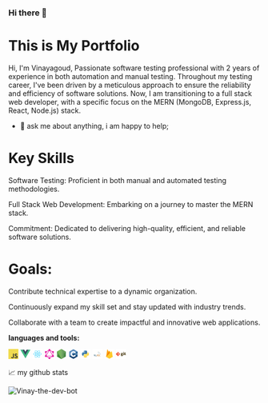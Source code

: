 ### Hi there 👋

<h1>This is My Portfolio</h1>
<!-- 
**Vinay-the-dev-bot/Vinay-the-dev-bot** is a ✨ _special_ ✨ repository because its `README.md` (this file) appears on your GitHub profile. -->

<p>
  Hi, I'm Vinayagoud, Passionate software testing professional with 2 years of experience in both
  automation and manual testing. Throughout my testing career, I've been driven
  by a meticulous approach to ensure the reliability and efficiency of software
  solutions. Now, I am transitioning to a full stack web developer, with a
  specific focus on the MERN (MongoDB, Express.js, React, Node.js) stack.
</p>

- 💬 ask me about anything, i am happy to help;
<h1>Key Skills</h1>
<p>
  Software Testing: Proficient in both manual and automated testing
  methodologies.
</p>
<p>
  Full Stack Web Development: Embarking on a journey to master the MERN stack.
</p>
<p>
  Commitment: Dedicated to delivering high-quality, efficient, and reliable
  software solutions.
</p>
<h1>Goals:</h1>

<p>Contribute technical expertise to a dynamic organization.</p>
<p>Continuously expand my skill set and stay updated with industry trends.</p>
<p>
  Collaborate with a team to create impactful and innovative web applications.
</p>

**languages and tools:**

<code><img height="20" src="https://raw.githubusercontent.com/github/explore/80688e429a7d4ef2fca1e82350fe8e3517d3494d/topics/javascript/javascript.png"></code>
<code><img height="20" src="https://raw.githubusercontent.com/github/explore/80688e429a7d4ef2fca1e82350fe8e3517d3494d/topics/vue/vue.png"></code>
<code><img height="20" src="https://raw.githubusercontent.com/github/explore/80688e429a7d4ef2fca1e82350fe8e3517d3494d/topics/react/react.png"></code>
<code><img height="20" src="https://raw.githubusercontent.com/github/explore/5c058a388828bb5fde0bcafd4bc867b5bb3f26f3/topics/graphql/graphql.png"></code>
<code><img height="20" src="https://raw.githubusercontent.com/github/explore/80688e429a7d4ef2fca1e82350fe8e3517d3494d/topics/nodejs/nodejs.png"></code>
<code><img height="20" src="https://raw.githubusercontent.com/github/explore/80688e429a7d4ef2fca1e82350fe8e3517d3494d/topics/cpp/cpp.png"></code>
<code><img height="20" src="https://raw.githubusercontent.com/github/explore/80688e429a7d4ef2fca1e82350fe8e3517d3494d/topics/python/python.png"></code>
<code><img height="20" src="https://raw.githubusercontent.com/github/explore/80688e429a7d4ef2fca1e82350fe8e3517d3494d/topics/mysql/mysql.png"></code>
<code><img height="20" src="https://raw.githubusercontent.com/github/explore/80688e429a7d4ef2fca1e82350fe8e3517d3494d/topics/firebase/firebase.png"></code>
<code><img height="20" src="https://raw.githubusercontent.com/github/explore/80688e429a7d4ef2fca1e82350fe8e3517d3494d/topics/git/git.png"></code>

📈 my github stats

<p text-align="center"> <img src="https://github-readme-stats.vercel.app/api?username=Vinay-the-dev-bot&show_icons=true&theme=gotham" alt="Vinay-the-dev-bot" />
